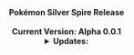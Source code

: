 <div align="center">
 <b>Pokémon Silver Spire Release<b/>
<br />
<br />
 <b>Current Version: Alpha 0.0.1</b>
<br />

<details>
<summary><b>Updates:</b></summary>
  <br />
- Updated Maps <br />
  <br />
- Updated Dialogue <br />
  <br />
- Added Trainers <br />
  <br />
</div>
